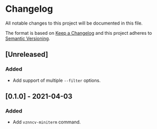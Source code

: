 # Changelog
All notable changes to this project will be documented in this file.

The format is based on [Keep a Changelog](http://keepachangelog.com/en/1.0.0/)
and this project adheres to [Semantic Versioning](http://semver.org/spec/v2.0.0.html).

## [Unreleased]
### Added
- Add support of multiple `--filter` options.

## [0.1.0] - 2021-04-03
### Added
- Add `vznncv-miniterm` command.
